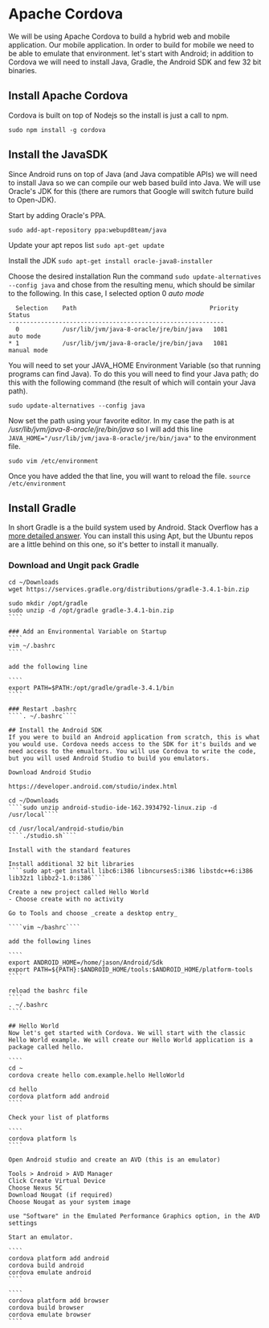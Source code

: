 # Apache Cordova
We will be using Apache Cordova to build a hybrid web and mobile application. Our mobile application. In order to build for mobile we need to be able to emulate that environment. let's start with Android; in addition to Cordova we will need to install Java, Gradle, the Android SDK and few 32 bit binaries.

## Install Apache Cordova

Cordova is built on top of Nodejs so the install is just a call to npm.

````sudo npm install -g cordova````

## Install the JavaSDK
Since Android runs on top of Java (and Java compatible APIs) we will need to install Java so we can compile our web based build into Java. We will use Oracle's JDK for this (there are rumors that Google will switch future build to Open-JDK).

Start by adding Oracle's PPA.

````sudo add-apt-repository ppa:webupd8team/java````

Update your apt repos list
````sudo apt-get update````

Install the JDK
````sudo apt-get install oracle-java8-installer````

Choose the desired installation
Run the command ````sudo update-alternatives --config java```` and chose from the resulting menu, which should be similar to the following. In this case, I selected option 0 _auto mode_

````
  Selection    Path                                     Priority   Status
------------------------------------------------------------
  0            /usr/lib/jvm/java-8-oracle/jre/bin/java   1081      auto mode
* 1            /usr/lib/jvm/java-8-oracle/jre/bin/java   1081      manual mode
````

You will need to set your JAVA_HOME Environment Variable (so that running programs can  find Java). To do this you will need to find your Java path; do this with the following command (the result of which will contain your Java path).

````sudo update-alternatives --config java````

Now set the path using your favorite editor. In my case the path is at _/usr/lib/jvm/java-8-oracle/jre/bin/java_ so I will add this line ````JAVA_HOME="/usr/lib/jvm/java-8-oracle/jre/bin/java"```` to the environment file.

````sudo vim /etc/environment````

Once you have added the that line, you will want to reload the file.
````source /etc/environment````

## Install Gradle
In short Gradle is a the build system used by Android. Stack Overflow has a [more detailed answer](https://stackoverflow.com/questions/16754643/what-is-gradle-in-android-studio). You can install this using Apt, but the Ubuntu repos are a little behind on this one, so it's better to install it manually.

### Download and Ungit pack Gradle
`````
cd ~/Downloads
wget https://services.gradle.org/distributions/gradle-3.4.1-bin.zip

sudo mkdir /opt/gradle
sudo unzip -d /opt/gradle gradle-3.4.1-bin.zip
````

### Add an Environmental Variable on Startup
````
vim ~/.bashrc
````

add the following line

````
export PATH=$PATH:/opt/gradle/gradle-3.4.1/bin
````

### Restart .bashrc
````. ~/.bashrc````

## Install the Android SDK
If you were to build an Android application from scratch, this is what you would use. Cordova needs access to the SDK for it's builds and we need access to the emualtors. You will use Cordova to write the code, but you will used Android Studio to build you emulators.

Download Android Studio

https://developer.android.com/studio/index.html

cd ~/Downloads
````sudo unzip android-studio-ide-162.3934792-linux.zip -d /usr/local````

cd /usr/local/android-studio/bin
````./studio.sh````

Install with the standard features

Install additional 32 bit libraries
````sudo apt-get install libc6:i386 libncurses5:i386 libstdc++6:i386 lib32z1 libbz2-1.0:i386````

Create a new project called Hello World
- Choose create with no activity

Go to Tools and choose _create a desktop entry_

````vim ~/bashrc````

add the following lines

````
export ANDROID_HOME=/home/jason/Android/Sdk
export PATH=${PATH}:$ANDROID_HOME/tools:$ANDROID_HOME/platform-tools
````

reload the bashrc file
````
. ~/.bashrc
````

## Hello World
Now let's get started with Cordova. We will start with the classic Hello World example. We will create our Hello World application is a package called hello.

````
cd ~
cordova create hello com.example.hello HelloWorld

cd hello
cordova platform add android
````

Check your list of platforms

````
cordova platform ls
````

Open Android studio and create an AVD (this is an emulator)

Tools > Android > AVD Manager
Click Create Virtual Device
Choose Nexus 5C
Download Nougat (if required)
Choose Nougat as your system image

use "Software" in the Emulated Performance Graphics option, in the AVD settings

Start an emulator.

````
cordova platform add android
cordova build android
cordova emulate android
````

````
cordova platform add browser
cordova build browser
cordova emulate browser
````
